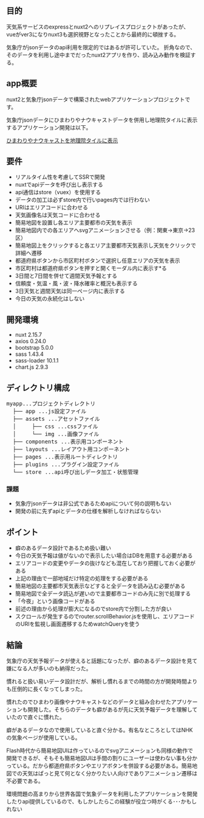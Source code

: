 ## 目的

天気系サービスのexpressとnuxt2へのリプレイスプロジェクトがあったが、
vueがver3になりnuxt3も選択視野となったことから最終的に頓挫する。

気象庁がjsonデータのapi利用を限定的ではあるが許可していた。
折角なので、そのデータを利用し途中までだったnuxt2アプリを作り、読み込み動作を検証する。

## app概要

nuxt2と気象庁jsonデータで構築されたwebアプリケーションプロジェクトです。

気象庁jsonデータにひまわりやナウキャストデータを併用し地理院タイルに表示するアプリケーション開発は以下。

[ひまわりやナウキャストを地理院タイルに表示](https://github.com/k-gitest/weather-leaf-app-prototype)

## 要件

* リアルタイム性を考慮してSSRで開発
* nuxtでapiデータを呼び出し表示する
* api通信はstore（vuex）を使用する
* データの加工は必ずstore内で行いpages内では行わない 
* URIはエリアコードに合わせる
* 天気画像名は天気コードに合わせる
* 簡易地図を設置し各エリア主要都市の天気を表示
* 簡易地図内での各エリアへsvgアニメーションさせる（例：関東→東京→23区）
* 簡易地図上をクリックすると各エリア主要都市天気表示し天気をクリックで詳細へ遷移
* 都道府県ボタンから市区町村ボタンで選択し任意エリアの天気を表示
* 市区町村は都道府県ボタンを押すと開くモーダル内に表示す*る
* 3日間と7日間を併せて週間天気予報とする
* 信頼度・気温・風・波・降水確率と概況も表示する
* 3日天気と週間天気は同一ページ内に表示する
* 今日の天気の永続化はしない

## 開発環境

* nuxt 2.15.7
* axios 0.24.0
* bootstrap 5.0.0
* sass 1.43.4
* sass-loader 10.1.1
* chart.js 2.9.3

## ディレクトリ構成

<pre>
myapp...プロジェクトディレクトリ
  ├── app ...js設定ファイル
  ├── assets ...アセットファイル
  │     ├── css ...cssファイル 
  │     └── img ...画像ファイル
  ├── components ...表示用コンポーネント
  ├── layouts ...レイアウト用コンポーネント
  ├── pages ...表示用ルートディレクトリ
  ├── plugins ...プラグイン設定ファイル
  └── store ...api呼び出しデータ加工・状態管理
</pre>

### 課題

* 気象庁jsonデータは非公式であるためapiについて何の説明もない
* 開発の前に先ずapiとデータの仕様を解析しなければならない

## ポイント

* 癖のあるデータ設計であるため扱い難い
* 今日の天気予報は値がないので表示したい場合はDBを用意する必要がある
* エリアコードの変更やデータの抜けなども混在しており把握しておく必要がある
* 上記の理由で一部地域だけ特定の処理をする必要がある
* 簡易地図の主要都市天気表示などすると全データを読み込む必要がある
* 簡易地図で全データ読込が遅いので主要都市コードのみ先に別で処理する
* 「今夜」という画像コードがある
* 前述の理由から処理が膨大になるのでstore内で分割した方が良い
* スクロールが発生するのでrouter.scrollBehavior.jsを使用し、エリアコードのURIを監視し画面遷移するためwatchQueryを使う

## 結論

気象庁の天気予報データが使えると話題になったが、癖のあるデータ設計を見て嫌になる人が多いのも納得だった。

慣れると扱い易いデータ設計だが、解析し慣れるまでの時間の方が開発時間よりも圧倒的に長くなってしまった。

慣れたのでひまわり画像やナウキャストなどのデータと組み合わせたアプリケーションも開発した。そちらのデータも癖があるが先に天気予報データを理解していたので直ぐに慣れた。

癖があるデータなので使用していると直ぐ分かる。有名なところとしてはNHKの気象ページが使用している。

Flash時代から簡易地図UIは作っているのでsvgアニメーションも同様の動作で開発できるが、そもそも簡易地図UIは手間の割りにユーザーは使わない事も分かっている。だから都道府県ボタンやエリアボタンを併設する必要がある。簡易地図での天気はぱっと見て何となく分かりたい人向けでありアニメーション遷移は不必要である。

環境問題の高まりから世界各国で気象データを利用したアプリケーションを開発したりapi提供しているので、もしかしたらこの経験が役立つ時がくる･･･かもしれない
